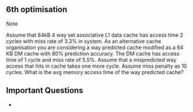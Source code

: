 ## 6th optimisation
> [!NOTE]
> Assume that 64kB 4 way set associative L1 data cache has access time 2 cycles with miss rate of 3.3% in system. As an alternative cache organisation you are considering a way predicted cache modified as a 64 KB DM cache with 80% prediction accuracy. The DM cache has access time of 1 cycle and miss rate of 5.5%. Assume that a mispredicted way access that hits in cache takes one more cycle. Assume miss penalty as 10 cycles. What is the avg memory access time of the way predicted cache?

## 
## Important Questions
- 